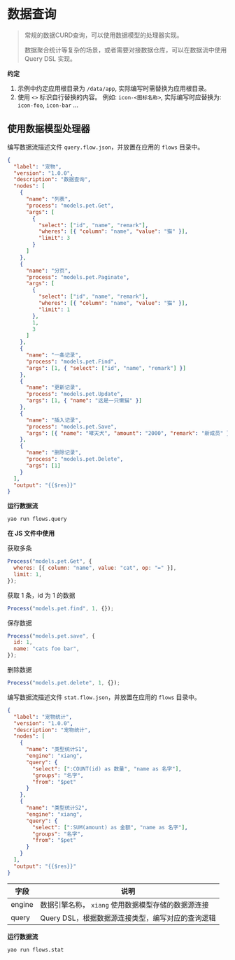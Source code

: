 # 数据查询

<blockquote>
  <p>常规的数据CURD查询，可以使用数据模型的处理器实现。</p>
  <p>
    数据聚合统计等复杂的场景，或者需要对接数据仓库，可以在数据流中使用 Query DSL
    实现。
  </p>
</blockquote>

**约定**

1. 示例中约定应用根目录为 `/data/app`, 实际编写时需替换为应用根目录。
2. 使用 `<>` 标识自行替换的内容。 例如: `icon-<图标名称>`, 实际编写时应替换为: `icon-foo`, `icon-bar` ...

## 使用数据模型处理器

编写数据流描述文件 `query.flow.json`，并放置在应用的 `flows` 目录中。

```json
{
  "label": "宠物",
  "version": "1.0.0",
  "description": "数据查询",
  "nodes": [
    {
      "name": "列表",
      "process": "models.pet.Get",
      "args": [
        {
          "select": ["id", "name", "remark"],
          "wheres": [{ "column": "name", "value": "猫" }],
          "limit": 3
        }
      ]
    },
    {
      "name": "分页",
      "process": "models.pet.Paginate",
      "args": [
        {
          "select": ["id", "name", "remark"],
          "wheres": [{ "column": "name", "value": "猫" }],
          "limit": 1
        },
        1,
        3
      ]
    },
    {
      "name": "一条记录",
      "process": "models.pet.Find",
      "args": [1, { "select": ["id", "name", "remark"] }]
    },
    {
      "name": "更新记录",
      "process": "models.pet.Update",
      "args": [1, { "name": "这是一只懒猫" }]
    },
    {
      "name": "插入记录",
      "process": "models.pet.Save",
      "args": [{ "name": "哮天犬", "amount": "2000", "remark": "新成员" }]
    },
    {
      "name": "删除记录",
      "process": "models.pet.Delete",
      "args": [1]
    }
  ],
  "output": "{{$res}}"
}
```

**运行数据流**

```bash
yao run flows.query
```

**在 JS 文件中使用**

获取多条

```javascript
Process("models.pet.Get", {
  wheres: [{ column: "name", value: "cat", op: "=" }],
  limit: 1,
});
```

获取 1 条，id 为 1 的数据

```javascript
Process("models.pet.find", 1, {});
```

保存数据

```javascript
Process("models.pet.save", {
  id: 1,
  name: "cats foo bar",
});
```

删除数据

```javascript
Process("models.pet.delete", 1, {});
```

编写数据流描述文件 `stat.flow.json`，并放置在应用的 `flows` 目录中。

```json
{
  "label": "宠物统计",
  "version": "1.0.0",
  "description": "宠物统计",
  "nodes": [
    {
      "name": "类型统计S1",
      "engine": "xiang",
      "query": {
        "select": [":COUNT(id) as 数量", "name as 名字"],
        "groups": "名字",
        "from": "$pet"
      }
    },
    {
      "name": "类型统计S2",
      "engine": "xiang",
      "query": {
        "select": [":SUM(amount) as 金额", "name as 名字"],
        "groups": "名字",
        "from": "$pet"
      }
    }
  ],
  "output": "{{$res}}"
}
```

| 字段   | 说明                                                |
| ------ | --------------------------------------------------- |
| engine | 数据引擎名称， `xiang` 使用数据模型存储的数据源连接 |
| query  | Query DSL，根据数据源连接类型，编写对应的查询逻辑   |

**运行数据流**

```bash
yao run flows.stat
```

<Div style={{ display: "flex", justifyContent: "space-between" }}>
  <Link type="prev" title="创建数据模型" link="基础/创建数据模型"></Link>
  <Link type="next" title="编写接口" link="基础/编写接口"></Link>
</Div>
